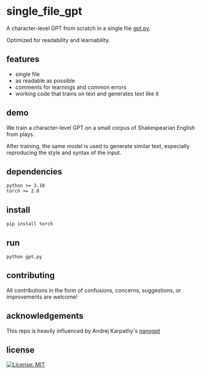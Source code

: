 # single_file_gpt
A character-level GPT from scratch in a single file [gpt.py](https://github.com/veezbo/single_file_gpt/blob/main/gpt.py). 

Optimized for readability and learnability.

## features
- single file
- as readable as possible
- comments for learnings and common errors
- working code that trains on text and generates text like it

## demo
We train a character-level GPT on a small corpus of Shakespearian English from plays.

After training, the same model is used to generate similar text, especially reproducing the style and syntax of the input.

## dependencies
```
python >= 3.10
torch >= 2.0
```

## install

```
pip install torch
```

## run
```
python gpt.py
```

## contributing
All contributions in the form of confusions, concerns, suggestions, or improvements are welcome!

## acknowledgements
This repo is heavily influenced by Andrej Karpathy's [nanogpt](https://github.com/karpathy/nanoGPT/tree/master)

## license
[![License: MIT](https://img.shields.io/badge/License-MIT-yellow.svg)](https://opensource.org/licenses/MIT)
